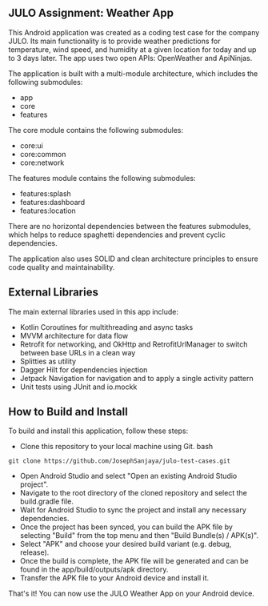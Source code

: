 ## JULO Assignment: Weather App
This Android application was created as a coding test case for the company JULO. Its main functionality is to provide weather predictions for temperature, wind speed, and humidity at a given location for today and up to 3 days later. The app uses two open APIs: OpenWeather and ApiNinjas.

The application is built with a multi-module architecture, which includes the following submodules:
- app
- core
- features

The core module contains the following submodules:
- core:ui
- core:common
- core:network

The features module contains the following submodules:
- features:splash
- features:dashboard
- features:location

There are no horizontal dependencies between the features submodules, which helps to reduce spaghetti dependencies and prevent cyclic dependencies.

The application also uses SOLID and clean architecture principles to ensure code quality and maintainability.

## External Libraries
The main external libraries used in this app include:
- Kotlin Coroutines for multithreading and async tasks
- MVVM architecture for data flow
- Retrofit for networking, and OkHttp and RetrofitUrlManager to switch between base URLs in a clean way
- Splitties as utility
- Dagger Hilt for dependencies injection
- Jetpack Navigation for navigation and to apply a single activity pattern
- Unit tests using JUnit and io.mockk

## How to Build and Install
To build and install this application, follow these steps:
 - Clone this repository to your local machine using Git.
bash
```
git clone https://github.com/JosephSanjaya/julo-test-cases.git
```
- Open Android Studio and select "Open an existing Android Studio project".
- Navigate to the root directory of the cloned repository and select the build.gradle file. 
- Wait for Android Studio to sync the project and install any necessary dependencies.
- Once the project has been synced, you can build the APK file by selecting "Build" from the top menu and then "Build Bundle(s) / APK(s)".
- Select "APK" and choose your desired build variant (e.g. debug, release).
- Once the build is complete, the APK file will be generated and can be found in the app/build/outputs/apk directory.
- Transfer the APK file to your Android device and install it.

That's it! You can now use the JULO Weather App on your Android device.
